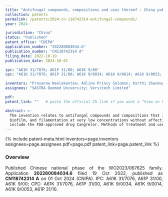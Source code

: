 ```yaml
---
title: "Antifungal compounds, compositions and uses thereof — China publication"
collection: patents
permalink: /patents/2024-cn-118742314-antifungal-compounds/
year: 2024

jurisdiction: "China"
status: "Published"
patent_office: "CNIPA"
application_number: "202280084034.6"
publication_number: "CN118742314 A"
filing_date: 2022-10-19
publication_date: 2024-10-01

ipc: "A61K 31/7076; A61P 31/00; A61K 9/00"
cpc: "A61K 31/7076; A61P 31/00; A61K 9/0034; A61K 9/0014; A61K 9/0053; A61P 31/10"

inventors: "Prasanna Neelakantan; Adline Princy Solomon; Karthi Shanmugam"
assignees: "SASTRA Deemed University; Versitech Limited"

pdf:
patent_link: ""   # paste the official CN link if you want a “View on Patent Office” button

abstract: >-
  The invention relates to antifungal compounds and compositions that inhibit fungal adhesion,
  biofilm, and filamentation at very low concentrations without affecting growth. Embodiments
  include the FDA-approved drug Cangrelor. Methods of treatment and uses are provided.
---
```


{% include patent-meta.html inventors=page.inventors assignees=page.assignees pdf=page.pdf patent_link=page.patent_link %}

<div align="justify">

### Overview
<p>
Published Chinese national phase of the WO2023/067625 family. Application <strong>202280084034.6</strong> filed 19 Oct 2022,
published as <strong>CN118742314 A</strong> on 01 Oct 2024 (CNIPA). IPC: A61K 31/7076, A61P 31/00, A61K 9/00; CPC: A61K 31/7076, A61P 31/00, A61K 9/0034, A61K 9/0014, A61K 9/0053, A61P 31/10.
</p>

</div>
